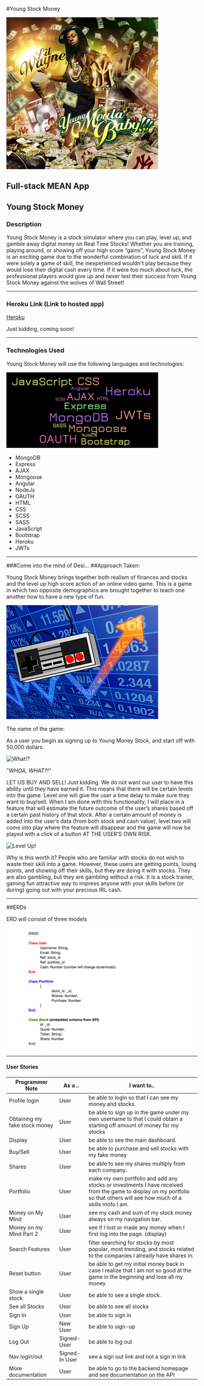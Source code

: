 #Young Stock Money

![Lil Wayne](readmeImg/lilwayne.jpg)


## Full-stack MEAN App

## Young Stock Money

### Description

Young Stock Money is a stock simulator where you can play, level up, and gamble away digital money on Real Time Stocks! Whether you are training, playing around, or showing off your high score “gains”, Young Stock Money is an exciting game due to the wonderful combination of luck and skill. If it were solely a game of skill, the inexperienced wouldn't play because they would lose their digital cash every time. If it were too much about luck, the professional players would give up and never test their success from Young Stock Money against the wolves of Wall Street!


---
### Heroku Link (Link to hosted app)

[Heroku](http://www.shroyco.com/sites/default/files/coming-soon_0.jpg)

Just kidding, coming soon!

---

### Technologies Used

Young Stock Money will use the following languages and technologies:

![MacDown logo](readmeImg/technologiesUsed.png)

* MongoDB
* Express
* AJAX
* Mongoose
* Angular
* NodeJs
* OAUTH
* HTML
* CSS
* SCSS
* SASS
* JavaScript
* Bootstrap
* Heroku
* JWTs

---

###Come into the mind of Desi...
##Approach Taken:

Young Stock Money brings together both realism of finances and stocks and the level up high score action of an online video game. This is a game in which two opposite demographics are brought together to teach one another how to have a new type of fun.

![Game Stocks](readmeImg/gameStocks.png)

The name of the game:

As a user you begin as signing up to Young Money Stock, and start off with 50,000 dollars.

![What!?](http://replygif.net/i/1403.gif)

*"WHOA, WHAT?!"*

LET US BUY AND SELL! Just kidding. We do not want our user to have this ability until they have earned it. This means that there will be certain levels into the game. Level one will give the user a time delay to make sure they want to buy/sell. When I am done with this functionality, I will place in a feature that will estimate the future outcome of the user’s shares based off a certain past history of that stock. After a certain amount of money is added into the user’s data (from both stock and cash value), level two will come into play where the feature will disappear and the game will now be played with a click of a button AT THE USER’S OWN RISK.

![Level Up!](http://66.media.tumblr.com/tumblr_m2u6wcClgw1qe29dro1_500.gif)

Why is this worth it? People who are familiar with stocks do not wish to waste their skill into a game. However, these users are getting points, losing points, and showing off their skills, but they are doing it with stocks. They are also gambling, but they are gambling without a risk. It is a stock trainer, gaming fun attractive way to impress anyone with your skills before (or during) going out with your precious IRL cash.

---

##ERDs

ERD will consist of three models

![ERDs](readmeImg/erd.png)

---

#### User Stories

| Programmer Note | As a .. | I want to.. |
|---------|---------|---------|
| Profile login | User | be able to login so that I can see my money and stocks. |
| Obtaining my fake stock money | User | be able to sign up in the game under my own username to that I could obtain a starting off amount of money for my stocks |
| Display | User | be able to see the main dashboard. |
| Buy/Sell | User | be able to purchase and sell stocks with my fake money | 
| Shares | User | be able to see my shares multiply from each company. | 
| Portfolio | User | make my own portfolio and add any stocks or investments I have received from the game to display on my portfolio so that others will see how much of a skills mofo I am. |
| Money on My Mind | User | see my cash and sum of my stock money always on my navigation bar.  |
| Money on my Mind Part 2 | User | see if I lost or made any money when I first log into the page. (display) |
| Search Features | User | filter searching for stocks by most popular, most trending, and stocks related to the companies I already have shares in. |
| Reset button | User | be able to get my initial money back in case I realize that I am not so good at the game in the beginning and lose all my money |
| Show a single stock | User | be able to see a single stock. |
| See all Stocks | User | be able to see all stocks |
| Sign In | User | be able to sign in |
| Sign Up | New User | be able to sign-up |
| Log Out | Signed-User | be able to log out |
| Nav login/out | Signed-In User | see a sign out link and not a sign in link |
| More documentation | User | be able to go to the backend homepage and see documentation on the API |

